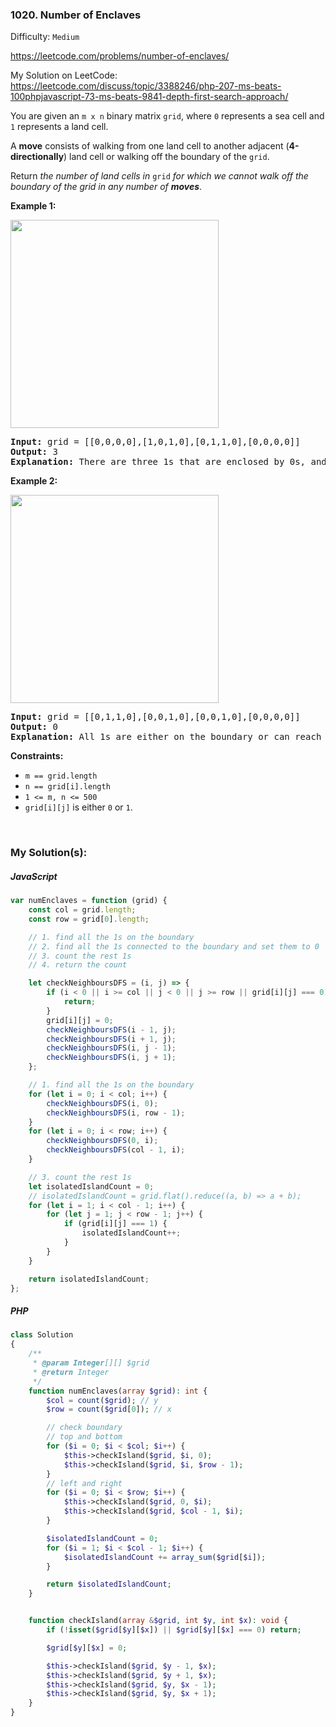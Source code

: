 ### 1020. Number of Enclaves

Difficulty: `Medium`

https://leetcode.com/problems/number-of-enclaves/

My Solution on LeetCode:
https://leetcode.com/discuss/topic/3388246/php-207-ms-beats-100phpjavascript-73-ms-beats-9841-depth-first-search-approach/

<p>You are given an <code>m x n</code> binary matrix <code>grid</code>, where <code>0</code> represents a sea cell and <code>1</code> represents a land cell.</p>

<p>A <strong>move</strong> consists of walking from one land cell to another adjacent (<strong>4-directionally</strong>) land cell or walking off the boundary of the <code>grid</code>.</p>

<p>Return <em>the number of land cells in</em> <code>grid</code> <em>for which we cannot walk off the boundary of the grid in any number of <strong>moves</strong></em>.</p>

<p><strong class="example">Example 1:</strong></p>
<img alt="" src="https://assets.leetcode.com/uploads/2021/02/18/enclaves1.jpg" style="width: 333px; height: 333px;">
<pre><strong>Input:</strong> grid = [[0,0,0,0],[1,0,1,0],[0,1,1,0],[0,0,0,0]]
<strong>Output:</strong> 3
<strong>Explanation:</strong> There are three 1s that are enclosed by 0s, and one 1 that is not enclosed because its on the boundary.
</pre>

<p><strong class="example">Example 2:</strong></p>
<img alt="" src="https://assets.leetcode.com/uploads/2021/02/18/enclaves2.jpg" style="width: 333px; height: 333px;">
<pre><strong>Input:</strong> grid = [[0,1,1,0],[0,0,1,0],[0,0,1,0],[0,0,0,0]]
<strong>Output:</strong> 0
<strong>Explanation:</strong> All 1s are either on the boundary or can reach the boundary.
</pre>

<p><strong>Constraints:</strong></p>

<ul>
	<li><code>m == grid.length</code></li>
	<li><code>n == grid[i].length</code></li>
	<li><code>1 &lt;= m, n &lt;= 500</code></li>
	<li><code>grid[i][j]</code> is either <code>0</code> or <code>1</code>.</li>
</ul>
<p>&nbsp;</p>

### My Solution(s):

##### JavaScript

```js
var numEnclaves = function (grid) {
    const col = grid.length;
    const row = grid[0].length;

    // 1. find all the 1s on the boundary
    // 2. find all the 1s connected to the boundary and set them to 0
    // 3. count the rest 1s
    // 4. return the count

    let checkNeighboursDFS = (i, j) => {
        if (i < 0 || i >= col || j < 0 || j >= row || grid[i][j] === 0) {
            return;
        }
        grid[i][j] = 0;
        checkNeighboursDFS(i - 1, j);
        checkNeighboursDFS(i + 1, j);
        checkNeighboursDFS(i, j - 1);
        checkNeighboursDFS(i, j + 1);
    };

    // 1. find all the 1s on the boundary
    for (let i = 0; i < col; i++) {
        checkNeighboursDFS(i, 0);
        checkNeighboursDFS(i, row - 1);
    }
    for (let i = 0; i < row; i++) {
        checkNeighboursDFS(0, i);
        checkNeighboursDFS(col - 1, i);
    }

    // 3. count the rest 1s
    let isolatedIslandCount = 0;
    // isolatedIslandCount = grid.flat().reduce((a, b) => a + b);
    for (let i = 1; i < col - 1; i++) {
        for (let j = 1; j < row - 1; j++) {
            if (grid[i][j] === 1) {
                isolatedIslandCount++;
            }
        }
    }

    return isolatedIslandCount;
};
```

##### PHP

```php
class Solution
{
    /**
     * @param Integer[][] $grid
     * @return Integer
     */
    function numEnclaves(array $grid): int {
        $col = count($grid); // y
        $row = count($grid[0]); // x

        // check boundary
        // top and bottom
        for ($i = 0; $i < $col; $i++) {
            $this->checkIsland($grid, $i, 0);
            $this->checkIsland($grid, $i, $row - 1);
        }
        // left and right
        for ($i = 0; $i < $row; $i++) {
            $this->checkIsland($grid, 0, $i);
            $this->checkIsland($grid, $col - 1, $i);
        }

        $isolatedIslandCount = 0;
        for ($i = 1; $i < $col - 1; $i++) {
            $isolatedIslandCount += array_sum($grid[$i]);
        }

        return $isolatedIslandCount;
    }


    function checkIsland(array &$grid, int $y, int $x): void {
        if (!isset($grid[$y][$x]) || $grid[$y][$x] === 0) return;

        $grid[$y][$x] = 0;

        $this->checkIsland($grid, $y - 1, $x);
        $this->checkIsland($grid, $y + 1, $x);
        $this->checkIsland($grid, $y, $x - 1);
        $this->checkIsland($grid, $y, $x + 1);
    }
}
```

